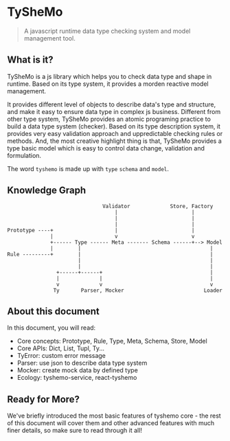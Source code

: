 # TySheMo

> A javascript runtime data type checking system and model management tool.

## What is it?

TySheMo is a js library which helps you to check data type and shape in runtime.
Based on its type system, it provides a morden reactive model management.

It provides different level of objects to describe data's type and structure, and make it easy to ensure data type in complex js business. Different from other type system, TySheMo provides an atomic programing practice to build a data type system (checker). Based on its type description system, it provides very easy validation approach and uppredictable checking rules or methods. And, the most creative highlight thing is that, TySheMo provides a type basic model which is easy to control data change, validation and formulation.

The word `tyshemo` is made up with `type` `schema` and `model`.

## Knowledge Graph

```
                               Validator             Store, Factory
                                   |                        |
                                   |                        |
                                   |                        |
Prototype ----+                    |                        |
              |                    v                        v
              +------ Type ------ Meta ------- Schema ------+--> Model
              |        |                                          |
Rule ---------+        |                                          |
                       |                                          |
                       |                                          |
                +------+------+                                   |
                |             |                                   |
                v             v                                   v
               Ty       Parser, Mocker                          Loader
```

## About this document

In this document, you will read:

- Core concepts: Prototype, Rule, Type, Meta, Schema, Store, Model
- Core APIs: Dict, List, Tupl, Ty...
- TyError: custom error message
- Parser: use json to describe data type system
- Mocker: create mock data by defined type
- Ecology: tyshemo-service, react-tyshemo

## Ready for More?

We've briefly introduced the most basic features of tyshemo core - the rest of this document will cover them and other advanced features with much finer details, so make sure to read through it all!
